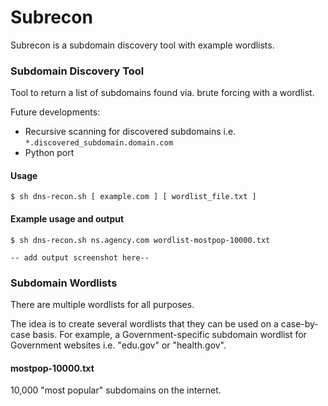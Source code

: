 # Subrecon
Subrecon is a subdomain discovery tool with example wordlists.

### Subdomain Discovery Tool
Tool to return a list of subdomains found via. brute forcing with a wordlist.

Future developments:
- Recursive scanning for discovered subdomains i.e. `*.discovered_subdomain.domain.com`
- Python port

#### Usage

`$ sh dns-recon.sh [ example.com ] [ wordlist_file.txt ]`

#### Example usage and output

`$ sh dns-recon.sh ns.agency.com wordlist-mostpop-10000.txt`

`-- add output screenshot here--`

### Subdomain Wordlists
There are multiple wordlists for all purposes.

The idea is to create several wordlists that they can be used on a case-by-case basis. For example, a Government-specific subdomain wordlist for Government websites i.e. "edu.gov" or "health.gov".

#### mostpop-10000.txt
10,000 "most popular" subdomains on the internet.
